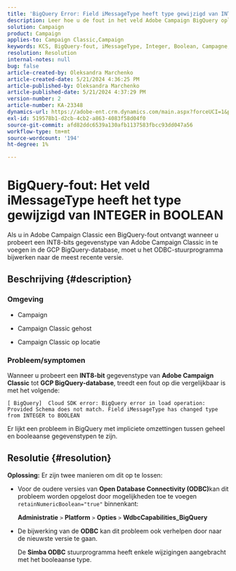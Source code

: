 ```yaml
---
title: 'BigQuery Error: Field iMessageType heeft type gewijzigd van INTEGER in BOOLEAN'
description: Leer hoe u de fout in het veld Adobe Campaign BigQuery oplost. Het iMessageType heeft het type gewijzigd van INTEGER in BOOLEAN.
solution: Campaign
product: Campaign
applies-to: Campaign Classic,Campaign
keywords: KCS, BigQuery-fout, iMessageType, Integer, Boolean, Campagne, Campaign Classic
resolution: Resolution
internal-notes: null
bug: false
article-created-by: Oleksandra Marchenko
article-created-date: 5/21/2024 4:36:25 PM
article-published-by: Oleksandra Marchenko
article-published-date: 5/21/2024 4:37:29 PM
version-number: 2
article-number: KA-23348
dynamics-url: https://adobe-ent.crm.dynamics.com/main.aspx?forceUCI=1&pagetype=entityrecord&etn=knowledgearticle&id=68d9c942-9017-ef11-9f8a-6045bd006b25
exl-id: 519578b1-d2cb-4cb2-a863-4083f58d04f0
source-git-commit: afd82ddc6539a130afb1137583fbcc93dd047a56
workflow-type: tm+mt
source-wordcount: '194'
ht-degree: 1%

---
```


# BigQuery-fout: Het veld iMessageType heeft het type gewijzigd van INTEGER in BOOLEAN


Als u in Adobe Campaign Classic een BigQuery-fout ontvangt wanneer u probeert een INT8-bits gegevenstype van Adobe Campaign Classic in te voegen in de GCP BigQuery-database, moet u het ODBC-stuurprogramma bijwerken naar de meest recente versie.

## Beschrijving {#description}


### <b>Omgeving</b>

- Campaign


- Campaign Classic gehost


- Campaign Classic op locatie




### <b>Probleem/symptomen</b>

Wanneer u probeert een <b>INT8-bit</b> gegevenstype van <b>Adobe Campaign Classic</b> tot <b>GCP BigQuery-database</b>, treedt een fout op die vergelijkbaar is met het volgende:


```
[ BigQuery]  Cloud SDK error: BigQuery error in load operation: Provided Schema does not match. Field iMessageType has changed type from INTEGER to BOOLEAN
```




Er lijkt een probleem in BigQuery met impliciete omzettingen tussen geheel en booleaanse gegevenstypen te zijn.




## Resolutie {#resolution}

<b>Oplossing:</b>
Er zijn twee manieren om dit op te lossen:

- Voor de oudere versies van <b>Open Database Connectivity (ODBC)</b>kan dit probleem worden opgelost door mogelijkheden toe te voegen `retainNumericBoolean="true"` binnenkant:



  <b>Administratie</b> `>`  <b>Platform</b> `>`  <b>Opties</b> `>`  <b>WdbcCapabilities_BigQuery</b>


- De bijwerking van de <b>ODBC</b> kan dit probleem ook verhelpen door naar de nieuwste versie te gaan.



  De <b>Simba ODBC</b> stuurprogramma heeft enkele wijzigingen aangebracht met het booleaanse type.
